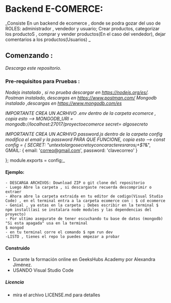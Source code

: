 # Backend E-COMERCE:
 _Consiste En un backend de ecomerce , donde se podra gozar del uso de ROLES: administrador , vendedor y usuario; Crear productos, categorizar los productoS , comprar y vender productos(En el caso del vendedor), dejar comentarios a los productos(Usuarios)   _

## Comenzando :
_Descarga este repositorio._  
  

 

### Pre-requisitos para Pruebas :
_Nodejs instalado , si no prueba descargar en https://nodejs.org/es/._
_Postman instalado, descargas en https://www.postman.com/_
_Mongodb instalado ,descargas en https://www.mongodb.com/es_

  _IMPORTANTE CREA UN ACRHIVO .env dentro de la carpeta ecomerce , copia esto --> MONGODB_URI = mongodb://localhost:27017/proyectoecomerce 
  secret= algosecreto_  

  
  _IMPORTANTE CREA UN ACRHIVO password.js dentro de la carpeta config modifica el email y la password PARA QUE FUNCIONE, copia esto --> const config = {
    SECRET: "untextolargosecretoyconcaracteresraros¡+$?_&",
    GMAIL: {
        email: 'correo@gmail.com',
        password: 'clavecorreo'
    }
   
};
module.exports = config;_    


#### Ejemplo:
```
- DESCARGA ARCHIVOS: Download ZIP o git clone del repositorio  
- Luego Abre la carpeta , si descargaste recuerda descomprimir o extraer  
- Ahora abre la carpeta extraida en tu editor de codigo(Visual Studio Code) , en el terminal entra a la carpeta ecomerce con : $ cd ecomerce  
- Genial , ya estas en la carpeta ; Debes escribir en la terminal $ npm install(así se instalara node modules y las dependencias del proyecto)  
- Por ultimo asegurate de tener escuchando tu base de datos (mongodb) "Si esta apagada" usa en la terminal 
$ mongod   
- en tu terminal corre el comando $ npm run dev
-LISTO , tienes el repo lo puedes empezar a probar   
```





#### Construido
 - Durante la formación online en GeeksHubs Academy por Alexandra Jiménez.  
 - USANDO Visual Studio Code  


##### Licencia 
 - mira el archivo LICENSE.md para detalles

